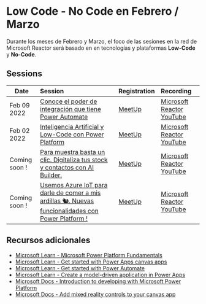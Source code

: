# Low Code - No Code en Febrero / Marzo

Durante los meses de Febrero y Marzo, el foco de las sesiones en la red de Microsoft Reactor será basado en en tecnologías y plataformas **Low-Code** y **No-Code**. 

## Sessions


 Date | Session |  Registration  | Recording
---       | :---   | :--- | :---
Feb 09 2022 |[Conoce el poder de integración que tiene Power Automate](https://www.meetup.com/Microsoft-Reactor-Toronto/events/283183086/) |  [MeetUp](https://www.meetup.com/Microsoft-Reactor-Toronto/events/283183086/)      | [Microsoft Reactor YouTube](https://aka.ms/PowerAutomate2.9)
Feb 02 2022 |[Inteligencia Artificial y Low-Code con Power Platform](https://www.meetup.com/Microsoft-Reactor-Toronto/events/283129138/) |  [MeetUp](https://www.meetup.com/Microsoft-Reactor-Toronto/events/283129138/)      | [Microsoft Reactor YouTube](https://aka.ms/LowCodeconPowerPlatform)
Coming soon ! |[Para muestra basta un clic. Digitaliza tus stock y contactos con AI Builder.](https://www.meetup.com/Microsoft-Reactor-Toronto/) |  [MeetUp](https://www.meetup.com/Microsoft-Reactor-Toronto/)      | [Microsoft Reactor YouTube](https://www.youtube.com/channel/UCkm6luGCS3hD25jcEhvRMIA)
Coming soon ! |[Usemos Azure IoT para darle de comer a mis ardillas 🐿️. Nuevas funcionalidades con Power Platform !](https://www.meetup.com/Microsoft-Reactor-Toronto/) |  [MeetUp](https://www.meetup.com/Microsoft-Reactor-Toronto/)      | [Microsoft Reactor YouTube](https://www.youtube.com/channel/UCkm6luGCS3hD25jcEhvRMIA)



## Recursos adicionales

- [Microsoft Learn - Microsoft Power Platform Fundamentals](https://docs.microsoft.com/learn/paths/power-plat-fundamentals/)
- [Microsoft Learn - Get started with Power Apps canvas apps](https://aka.ms/GetStartedwithPowerApps)
- [Microsoft Learn - Get started with Power Automate](https://aka.ms/GetStartedFlows)
- [Microsoft Learn - Create a model-driven application in Power Apps](https://aka.ms/ModelDrivenAppinPowerApps)
- [Microsoft Docs - Introduction to developing with Microsoft Power Platform](https://docs.microsoft.com/learn/paths/intro-developing-power-platform/)
- [Microsoft Docs - Add mixed reality controls to your canvas app](https://aka.ms/AddMRControlstoCanvasApp)
